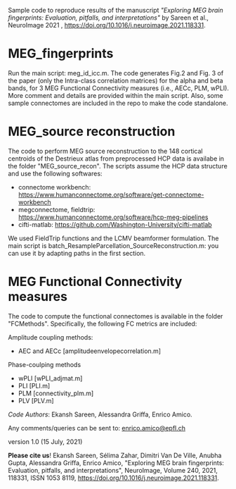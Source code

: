 Sample code to reproduce results of the manuscript *"Exploring MEG brain fingerprints: Evaluation, pitfalls, and interpretations"* by Sareen et al., NeuroImage 2021  , https://doi.org/10.1016/j.neuroimage.2021.118331. 

# MEG_fingerprints

Run the main script: meg_id_icc.m. The code generates Fig.2 and Fig. 3  of the paper (only the Intra-class correlation matrices) for the alpha and beta bands, for 3 MEG Functional Connectivity measures (i.e., AECc, PLM, wPLI). More comment and details are provided within the main script. Also, some sample connectomes are included in the repo to make the code standalone.


# MEG_source reconstruction

The code to perform MEG source reconstruction to the 148 cortical centroids of the Destrieux atlas from preprocessed HCP data is availabe in the folder "MEG_source_recon". The scripts assume the HCP data structure and use the following softwares:
- connectome workbench: https://www.humanconnectome.org/software/get-connectome-workbench
- megconnectome, fieldtrip: https://www.humanconnectome.org/software/hcp-meg-pipelines
- cifti-matlab: https://github.com/Washington-University/cifti-matlab 

We used FieldTrip functions and the LCMV beamformer formulation. The main script is batch_ResampleParcellation_SourceReconstruction.m: you can use it by adapting paths in the first section.


# MEG Functional Connectivity measures

The code to compute the functional connectomes is available in the folder "FCMethods". Specifically, the following FC metrics are included:

Amplitude coupling methods:

- AEC and AECc [amplitudeenvelopecorrelation.m]

Phase-coulping methods 
- wPLI [wPLI_adjmat.m]
- PLI [PLI.m]
- PLM [connectivity_plm.m] 
- PLV [PLV.m]

*Code Authors*: Ekansh Sareen, Alessandra Griffa, Enrico Amico.

Any comments/queries can be sent to: enrico.amico@epfl.ch

version 1.0 (15 July, 2021)

**Please cite us**! 
Ekansh Sareen, Sélima Zahar, Dimitri Van De Ville, Anubha Gupta, Alessandra Griffa, Enrico Amico, "Exploring MEG brain fingerprints: Evaluation, pitfalls, and interpretations", NeuroImage, Volume 240, 2021, 118331, ISSN 1053 8119, https://doi.org/10.1016/j.neuroimage.2021.118331.
